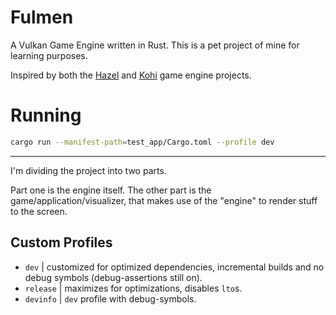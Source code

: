 # Fulmen
A Vulkan Game Engine written in Rust. This is a pet project of mine for learning purposes.

Inspired by both the [Hazel](https://github.com/TheCherno/Hazel) and [Kohi](https://github.com/travisvroman/kohi) game engine projects.


# Running
```sh
cargo run --manifest-path=test_app/Cargo.toml --profile dev
```

___

I'm dividing the project into two parts.

Part one is the engine itself.
The other part is the game/application/visualizer, that makes use of the "engine" to render stuff to the screen.



## Custom Profiles
- `dev` | customized for optimized dependencies, incremental builds and no debug symbols (debug-assertions still on).
- `release` | maximizes for optimizations, disables `lto`s.
- `devinfo` | `dev` profile with debug-symbols.


